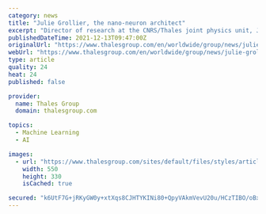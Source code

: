 ```yaml
---
category: news
title: "Julie Grollier, the nano-neuron architect"
excerpt: "Director of research at the CNRS/Thales joint physics unit, Julie Grollier has been awarded the prestigious Irène Joliot-Curie Prize for women in science."
publishedDateTime: 2021-12-13T09:47:00Z
originalUrl: "https://www.thalesgroup.com/en/worldwide/group/news/julie-grollier-nano-neuron-architect"
webUrl: "https://www.thalesgroup.com/en/worldwide/group/news/julie-grollier-nano-neuron-architect"
type: article
quality: 24
heat: 24
published: false

provider:
  name: Thales Group
  domain: thalesgroup.com

topics:
  - Machine Learning
  - AI

images:
  - url: "https://www.thalesgroup.com/sites/default/files/styles/article_card/public/database/assets/images/2021-12/thales-signs-10-year-commitment-careertrackers-thumbnail.jpg?itok=dqsTe0md"
    width: 550
    height: 330
    isCached: true

secured: "k6UtF7G+jRKyGW0y+xtXqs8CJHTYKINi80+QpyVAkmVevU20u/HCzTIBO/oBxPpTFy8RHSryiLGNpE2b/ks5TPNHhY+PDFSZtbZL+XWneh0OlqVMarrIrp6wGe30r9s6IZRQbpso0BYr9G21WJ0YG+4kBKjwaG8gKCdysoWkTWHt8DL7l+n7+vCwqZHQq/STr34i7U2S4VMiRF9xRVz0fHpee/8298kJ/nd8CzCQqCmjYILFtyQk9hZTnaac48OtpSnylXLEIZ1qAi78pNfxUgdfUOOMVSg4/EBdeCu+3M/4evUb7anq37yRom7WmZDfvJJiakd39K8YWQTvbgQfneVIIpCCpQgfidKLhfR8riY=;5S4BgS0hNw2sNKVN2nH0QQ=="
---
```


